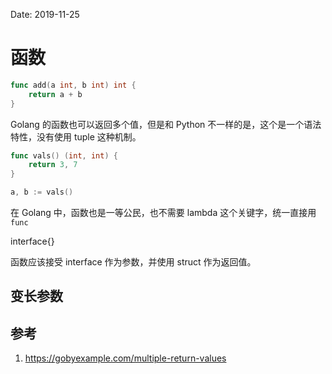 Date: 2019-11-25

# 函数

```go
func add(a int, b int) int {
    return a + b
}
```

Golang 的函数也可以返回多个值，但是和 Python 不一样的是，这个是一个语法特性，没有使用 tuple 这种机制。

```go
func vals() (int, int) {
    return 3, 7
}

a, b := vals()
```

在 Golang 中，函数也是一等公民，也不需要 lambda 这个关键字，统一直接用 `func`

interface{}

函数应该接受 interface 作为参数，并使用 struct 作为返回值。

## 变长参数



## 参考

1. https://gobyexample.com/multiple-return-values